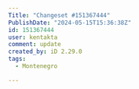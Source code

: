 ```yaml
---
Title: "Changeset #151367444"
PublishDate: "2024-05-15T15:36:38Z"
id: 151367444
user: kentakta
comment: update
created_by: iD 2.29.0
tags:
  - Montenegro

---
```

